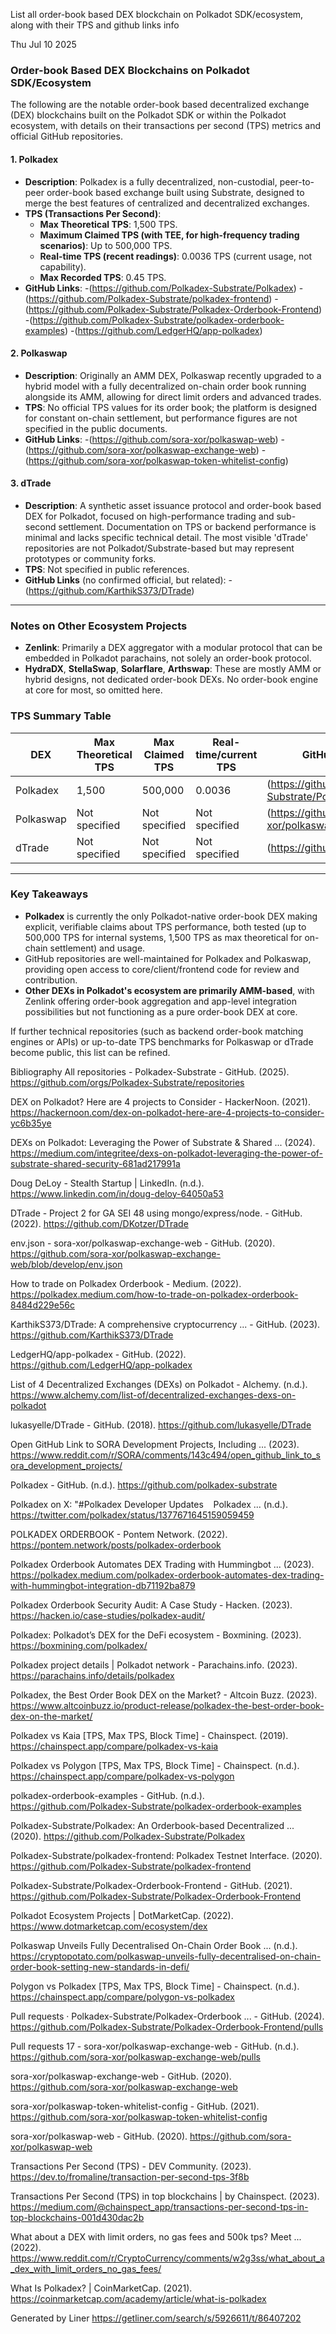 List all order-book based DEX blockchain on Polkadot SDK/ecosystem, along with their TPS and github links info

Thu Jul 10 2025

### Order-book Based DEX Blockchains on Polkadot SDK/Ecosystem

The following are the notable order-book based decentralized exchange (DEX) blockchains built on the Polkadot SDK or within the Polkadot ecosystem, with details on their transactions per second (TPS) metrics and official GitHub repositories.

#### 1. Polkadex

- **Description**: Polkadex is a fully decentralized, non-custodial, peer-to-peer order-book based exchange built using Substrate, designed to merge the best features of centralized and decentralized exchanges.
- **TPS (Transactions Per Second)**:
  - **Max Theoretical TPS**: 1,500 TPS.
  - **Maximum Claimed TPS (with TEE, for high-frequency trading scenarios)**: Up to 500,000 TPS.
  - **Real-time TPS (recent readings)**: 0.0036 TPS (current usage, not capability).
  - **Max Recorded TPS**: 0.45 TPS.
- **GitHub Links**:
  -(https://github.com/Polkadex-Substrate/Polkadex)
  -(https://github.com/Polkadex-Substrate/polkadex-frontend)
  -(https://github.com/Polkadex-Substrate/Polkadex-Orderbook-Frontend)
  -(https://github.com/Polkadex-Substrate/polkadex-orderbook-examples)
  -(https://github.com/LedgerHQ/app-polkadex)

#### 2. Polkaswap

- **Description**: Originally an AMM DEX, Polkaswap recently upgraded to a hybrid model with a fully decentralized on-chain order book running alongside its AMM, allowing for direct limit orders and advanced trades.
- **TPS**: No official TPS values for its order book; the platform is designed for constant on-chain settlement, but performance figures are not specified in the public documents.
- **GitHub Links**:
  -(https://github.com/sora-xor/polkaswap-web)
  -(https://github.com/sora-xor/polkaswap-exchange-web)
  -(https://github.com/sora-xor/polkaswap-token-whitelist-config)

#### 3. dTrade

- **Description**: A synthetic asset issuance protocol and order-book based DEX for Polkadot, focused on high-performance trading and sub-second settlement. Documentation on TPS or backend performance is minimal and lacks specific technical detail. The most visible 'dTrade' repositories are not Polkadot/Substrate-based but may represent prototypes or community forks.
- **TPS**: Not specified in public references.
- **GitHub Links** (no confirmed official, but related):
  -(https://github.com/KarthikS373/DTrade)

---

### Notes on Other Ecosystem Projects

- **Zenlink**: Primarily a DEX aggregator with a modular protocol that can be embedded in Polkadot parachains, not solely an order-book protocol.
- **HydraDX**, **StellaSwap**, **Solarflare**, **Arthswap**: These are mostly AMM or hybrid designs, not dedicated order-book DEXs. No order-book engine at core for most, so omitted here.

### TPS Summary Table

| DEX         | Max Theoretical TPS | Max Claimed TPS | Real-time/current TPS | GitHub Main Repositories                                              |
|-------------|--------------------|-----------------|----------------------|----------------------------------------------------------------------|
| Polkadex    | 1,500              | 500,000         | 0.0036               |(https://github.com/Polkadex-Substrate/Polkadex)   |
| Polkaswap   | Not specified      | Not specified   | Not specified        |(https://github.com/sora-xor/polkaswap-web)           |
| dTrade      | Not specified      | Not specified   | Not specified        |(https://github.com/KarthikS373/DTrade)                  |

---

### Key Takeaways

- **Polkadex** is currently the only Polkadot-native order-book DEX making explicit, verifiable claims about TPS performance, both tested (up to 500,000 TPS for internal systems, 1,500 TPS as max theoretical for on-chain settlement) and usage.
- GitHub repositories are well-maintained for Polkadex and Polkaswap, providing open access to core/client/frontend code for review and contribution.
- **Other DEXs in Polkadot's ecosystem are primarily AMM-based**, with Zenlink offering order-book aggregation and app-level integration possibilities but not functioning as a pure order-book DEX at core.

If further technical repositories (such as backend order-book matching engines or APIs) or up-to-date TPS benchmarks for Polkaswap or dTrade become public, this list can be refined.

Bibliography
All repositories - Polkadex-Substrate - GitHub. (2025). https://github.com/orgs/Polkadex-Substrate/repositories

DEX on Polkadot? Here are 4 projects to Consider - HackerNoon. (2021). https://hackernoon.com/dex-on-polkadot-here-are-4-projects-to-consider-yc6b35ye

DEXs on Polkadot: Leveraging the Power of Substrate & Shared ... (2024). https://medium.com/integritee/dexs-on-polkadot-leveraging-the-power-of-substrate-shared-security-681ad217991a

Doug DeLoy - Stealth Startup | LinkedIn. (n.d.). https://www.linkedin.com/in/doug-deloy-64050a53

DTrade - Project 2 for GA SEI 48 using mongo/express/node. - GitHub. (2022). https://github.com/DKotzer/DTrade

env.json - sora-xor/polkaswap-exchange-web - GitHub. (2020). https://github.com/sora-xor/polkaswap-exchange-web/blob/develop/env.json

How to trade on Polkadex Orderbook - Medium. (2022). https://polkadex.medium.com/how-to-trade-on-polkadex-orderbook-8484d229e56c

KarthikS373/DTrade: A comprehensive cryptocurrency ... - GitHub. (2023). https://github.com/KarthikS373/DTrade

LedgerHQ/app-polkadex - GitHub. (2022). https://github.com/LedgerHQ/app-polkadex

List of 4 Decentralized Exchanges (DEXs) on Polkadot - Alchemy. (n.d.). https://www.alchemy.com/list-of/decentralized-exchanges-dexs-on-polkadot

lukasyelle/DTrade - GitHub. (2018). https://github.com/lukasyelle/DTrade

Open GitHub Link to SORA Development Projects, Including ... (2023). https://www.reddit.com/r/SORA/comments/143c494/open_github_link_to_sora_development_projects/

Polkadex - GitHub. (n.d.). https://github.com/polkadex-substrate

Polkadex on X: "#Polkadex Developer Updates  ‍   Polkadex ... (n.d.). https://twitter.com/polkadex/status/1377671645159059459

POLKADEX ORDERBOOK - Pontem Network. (2022). https://pontem.network/posts/polkadex-orderbook

Polkadex Orderbook Automates DEX Trading with Hummingbot ... (2023). https://polkadex.medium.com/polkadex-orderbook-automates-dex-trading-with-hummingbot-integration-db71192ba879

Polkadex Orderbook Security Audit: A Case Study - Hacken. (2023). https://hacken.io/case-studies/polkadex-audit/

Polkadex: Polkadot’s DEX for the DeFi ecosystem - Boxmining. (2023). https://boxmining.com/polkadex/

Polkadex project details | Polkadot network - Parachains.info. (2023). https://parachains.info/details/polkadex

Polkadex, the Best Order Book DEX on the Market? - Altcoin Buzz. (2023). https://www.altcoinbuzz.io/product-release/polkadex-the-best-order-book-dex-on-the-market/

Polkadex vs Kaia [TPS, Max TPS, Block Time] - Chainspect. (2019). https://chainspect.app/compare/polkadex-vs-kaia

Polkadex vs Polygon [TPS, Max TPS, Block Time] - Chainspect. (n.d.). https://chainspect.app/compare/polkadex-vs-polygon

polkadex-orderbook-examples - GitHub. (n.d.). https://github.com/Polkadex-Substrate/polkadex-orderbook-examples

Polkadex-Substrate/Polkadex: An Orderbook-based Decentralized ... (2020). https://github.com/Polkadex-Substrate/Polkadex

Polkadex-Substrate/polkadex-frontend: Polkadex Testnet Interface. (2020). https://github.com/Polkadex-Substrate/polkadex-frontend

Polkadex-Substrate/Polkadex-Orderbook-Frontend - GitHub. (2021). https://github.com/Polkadex-Substrate/Polkadex-Orderbook-Frontend

Polkadot Ecosystem Projects | DotMarketCap. (2022). https://www.dotmarketcap.com/ecosystem/dex

Polkaswap Unveils Fully Decentralised On-Chain Order Book ... (n.d.). https://cryptopotato.com/polkaswap-unveils-fully-decentralised-on-chain-order-book-setting-new-standards-in-defi/

Polygon vs Polkadex [TPS, Max TPS, Block Time] - Chainspect. (n.d.). https://chainspect.app/compare/polygon-vs-polkadex

Pull requests · Polkadex-Substrate/Polkadex-Orderbook ... - GitHub. (2024). https://github.com/Polkadex-Substrate/Polkadex-Orderbook-Frontend/pulls

Pull requests 17 - sora-xor/polkaswap-exchange-web - GitHub. (n.d.). https://github.com/sora-xor/polkaswap-exchange-web/pulls

sora-xor/polkaswap-exchange-web - GitHub. (2020). https://github.com/sora-xor/polkaswap-exchange-web

sora-xor/polkaswap-token-whitelist-config - GitHub. (2021). https://github.com/sora-xor/polkaswap-token-whitelist-config

sora-xor/polkaswap-web - GitHub. (2020). https://github.com/sora-xor/polkaswap-web

Transactions Per Second (TPS) - DEV Community. (2023). https://dev.to/fromaline/transaction-per-second-tps-3f8b

Transactions Per Second (TPS) in top blockchains | by Chainspect. (2023). https://medium.com/@chainspect_app/transactions-per-second-tps-in-top-blockchains-001d430dac2b

What about a DEX with limit orders, no gas fees and 500k tps? Meet ... (2022). https://www.reddit.com/r/CryptoCurrency/comments/w2g3ss/what_about_a_dex_with_limit_orders_no_gas_fees/

What Is Polkadex? | CoinMarketCap. (2021). https://coinmarketcap.com/academy/article/what-is-polkadex



Generated by Liner
https://getliner.com/search/s/5926611/t/86407202